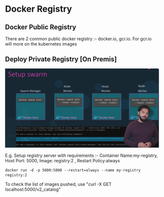 # Docker Registry

## Docker Public Registry

There are 2 common public docker registry :- docker.io, gcr.io. For gcr.io will more on the kubernetes images

## Deploy Private Registry [On Premis]
![sc23](/docs/imgs/sc23.jpg)

E.g. Setup registry server with requirements :- Container Name:my-registry, Host Port: 5000, Image: registry:2 , Restart Policy:always
```
docker run -d -p 5000:5000 --restart=always --name my-registry registry:2
```

To check the list of images pushed, use "curl -X GET localhost:5000/v2_catalog"